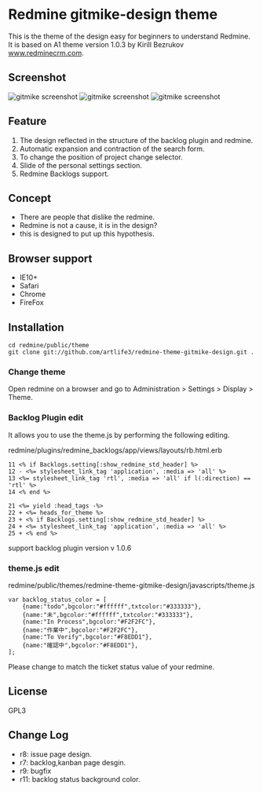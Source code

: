 Redmine gitmike-design theme
==============

This is the theme of the design easy for beginners to understand Redmine. 
It is based on A1 theme version 1.0.3 by Kirill Bezrukov www.redminecrm.com.

## Screenshot[screenshot1]: https://github.com/artlife3/redmine-theme-gitmike-design/blob/master/screenshot/backlog_01.png?raw=true "gitmike-design screenshot"
[screenshot2]: https://github.com/artlife3/redmine-theme-gitmike-design/blob/master/screenshot/backlog_kanban_01.png?raw=true "gitmike-design screenshot"

[screenshot3]: https://github.com/artlife3/redmine-theme-gitmike-design/blob/master/screenshot/issue.png?raw=true "gitmike-design screenshot"
![gitmike screenshot][screenshot1]
![gitmike screenshot][screenshot2]
![gitmike screenshot][screenshot3]

## Feature
1. The design reflected in the structure of the backlog plugin and redmine. 
1. Automatic expansion and contraction of the search form. 
1. To change the position of project change selector. 
1. Slide of the personal settings section. 
1. Redmine Backlogs support.

## Concept
* There are people that dislike the redmine. 
* Redmine is not a cause, it is in the design? 
* this is designed to put up this hypothesis.

## Browser support
* IE10+
* Safari
* Chrome
* FireFox

## Installation

```
cd redmine/public/theme
git clone git://github.com/artlife3/redmine-theme-gitmike-design.git .
```
### Change theme
Open redmine on a browser and go to Administration > Settings > Display > Theme.

### Backlog Plugin edit

It allows you to use the theme.js by performing the following editing.

redmine/plugins/redmine_backlogs/app/views/layouts/rb.html.erb

```
11 <% if Backlogs.setting[:show_redmine_std_header] %>
12 - <%= stylesheet_link_tag 'application', :media => 'all' %>
13 <%= stylesheet_link_tag 'rtl', :media => 'all' if l(:direction) == 'rtl' %>
14 <% end %>

21 <%= yield :head_tags -%>
22 + <%= heads_for_theme %>
23 + <% if Backlogs.setting[:show_redmine_std_header] %>
24 + <%= stylesheet_link_tag 'application', :media => 'all' %>
25 + <% end %>
```
support backlog plugin version v 1.0.6### theme.js edit

redmine/public/themes/redmine-theme-gitmike-design/javascripts/theme.js

```
var backlog_status_color = [
	{name:"todo",bgcolor:"#ffffff",txtcolor:"#333333"},
	{name:"未",bgcolor:"#ffffff",txtcolor:"#333333"},
	{name:"In Process",bgcolor:"#F2F2FC"},
	{name:"作業中",bgcolor:"#F2F2FC"},
	{name:"To Verify",bgcolor:"#F8EDD1"},
	{name:"確認中",bgcolor:"#F8EDD1"},
];
```
Please change to match the ticket status value of your redmine.
## License

GPL3

## Change Log

* r8: issue page design.
* r7: backlog,kanban page desgin.
* r9: bugfix
* r11: backlog status background color.
